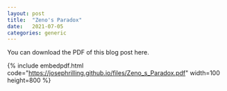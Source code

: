 ```yaml
---
layout: post
title:  "Zeno's Paradox"
date:   2021-07-05
categories: generic
---
```

You can download the PDF of this blog post here.

{% include embedpdf.html code="https://josephrilling.github.io/files/Zeno_s_Paradox.pdf" width=100 height=800 %}
